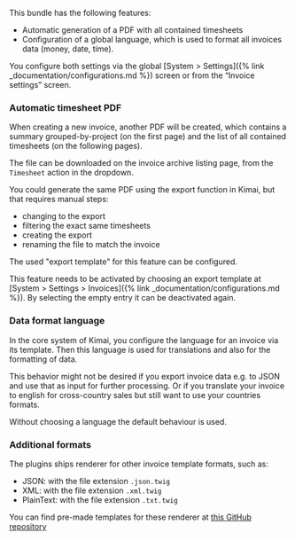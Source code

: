 
This bundle has the following features: 

- Automatic generation of a PDF with all contained timesheets  
- Configuration of a global language, which is used to format all invoices data (money, date, time).

You configure both settings via the global [System > Settings]({% link _documentation/configurations.md %}) screen or from the “Invoice settings” screen.

### Automatic timesheet PDF

When creating a new invoice, another PDF will be created, which contains a summary grouped-by-project (on the first page) 
and the list of all contained timesheets (on the following pages).

The file can be downloaded on the invoice archive listing page, from the `Timesheet` action in the dropdown.

You could generate the same PDF using the export function in Kimai, but that requires manual steps:

- changing to the export
- filtering the exact same timesheets
- creating the export 
- renaming the file to match the invoice

The used "export template" for this feature can be configured. 

This feature needs to be activated by choosing an export template at [System > Settings > Invoices]({% link _documentation/configurations.md %}). 
By selecting the empty entry it can be deactivated again. 

### Data format language

In the core system of Kimai, you configure the language for an invoice via its template. Then this language is used for translations and also for the formatting of data.

This behavior might not be desired if you export invoice data e.g. to JSON and use that as input for further processing.
Or if you translate your invoice to english for cross-country sales but still want to use your countries formats.

Without choosing a language the default behaviour is used. 

### Additional formats

The plugins ships renderer for other invoice template formats, such as:

- JSON: with the file extension `.json.twig`
- XML: with the file extension `.xml.twig`
- PlainText: with the file extension `.txt.twig`

You can find pre-made templates for these renderer at [this GitHub repository](https://github.com/kimai/invoice-templates/tree/main/data-transfer) 
